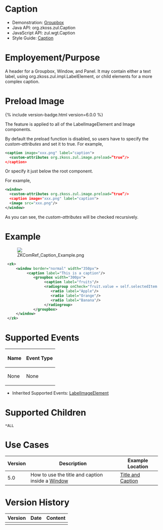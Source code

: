 

# Caption

- Demonstration:
  [Groupbox](http://www.zkoss.org/zkdemo/layout/group_box)
- Java API: <javadoc>org.zkoss.zul.Caption</javadoc>
- JavaScript API: <javadoc directory="jsdoc">zul.wgt.Caption</javadoc>
- Style Guide: [
  Caption](ZK_Style_Guide/XUL_Component_Specification/Caption)

# Employement/Purpose

A header for a Groupbox, Window, and Panel. It may contain either a text
label, using
<javadoc method="setLabel(java.lang.String)">org.zkoss.zul.impl.LabelElement</javadoc>,
or child elements for a more complex caption.

# Preload Image

{% include version-badge.html version=6.0.0 %}

The feature is applied to all of the LabelImageElement and Image
components.

By default the preload function is disabled, so users have to specify
the *custom-attributes* and set it to true. For example,

``` xml
<caption image="xxx.png" label="caption">
  <custom-attributes org.zkoss.zul.image.preload=”true”/>
</caption>
```

Or specify it just below the root component.

For example,

``` xml
<window>
  <custom-attributes org.zkoss.zul.image.preload=”true”/>
  <caption image="xxx.png" label="caption">
  <image src="xxx.png"/>
</window>
```

As you can see, the *custom-attributes* will be checked recursively.

# Example

<figure>
<img src="images/ZKComRef_Caption_Example.png
title="ZKComRef_Caption_Example.png" />
<figcaption>ZKComRef_Caption_Example.png</figcaption>
</figure>

``` xml
 <zk>
     <window border="normal" width="350px">
          <caption label="This is a caption"/>
             <groupbox width="300px">
                  <caption label="fruits"/>
                  <radiogroup onCheck="fruit.value = self.selectedItem.label">
                     <radio label="Apple"/>
                     <radio label="Orange"/>
                     <radio label="Banana"/>  
                  </radiogroup>
             </groupbox>
     </window>
 </zk>
```

# Supported Events

<table>
<thead>
<tr class="header">
<th><center>
<p>Name</p>
</center></th>
<th><center>
<p>Event Type</p>
</center></th>
</tr>
</thead>
<tbody>
<tr class="odd">
<td><p>None</p></td>
<td><p>None</p></td>
</tr>
</tbody>
</table>

- Inherited Supported Events: [
  LabelImageElement](ZK_Component_Reference/Base_Components/LabelImageElement#Supported_Events)

# Supported Children

`*ALL`

# Use Cases

| Version | Description                                                                                             | Example Location                                                                           |
|---------|---------------------------------------------------------------------------------------------------------|--------------------------------------------------------------------------------------------|
| 5.0     | How to use the title and caption inside a [Window](ZK_Component_Reference/Containers/Window) | [Title and Caption](ZK_Component_Reference/Containers/Window#Title_and_Caption) |

# Version History



| Version | Date | Content |
|---------|------|---------|
|         |      |         |


